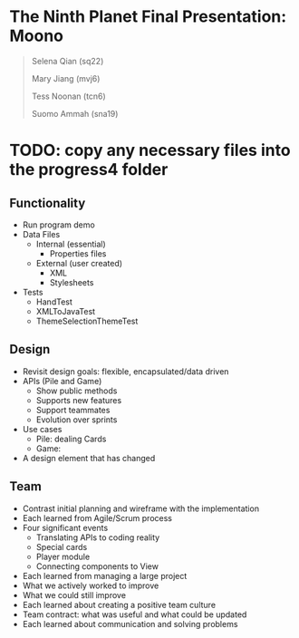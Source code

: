 # The Ninth Planet Final Presentation: Moono
> Selena Qian (sq22)
>
> Mary Jiang (mvj6)
>
> Tess Noonan (tcn6)
> 
> Suomo Ammah (sna19)

# TODO: copy any necessary files into the progress4 folder

## Functionality
* Run program demo
* Data Files
    * Internal (essential)
        * Properties files
    * External (user created)
        * XML
        * Stylesheets
* Tests
    * HandTest
    * XMLToJavaTest
    * ThemeSelectionThemeTest

## Design
* Revisit design goals: flexible, encapsulated/data driven
* APIs (Pile and Game)
    * Show public methods
    * Supports new features
    * Support teammates
    * Evolution over sprints
* Use cases
    * Pile: dealing Cards
    * Game:
* A design element that has changed

## Team
* Contrast initial planning and wireframe with the implementation
* Each learned from Agile/Scrum process
* Four significant events
    * Translating APIs to coding reality
    * Special cards
    * Player module
    * Connecting components to View
* Each learned from managing a large project
* What we actively worked to improve
* What we could still improve
* Each learned about creating a positive team culture
* Team contract: what was useful and what could be updated
* Each learned about communication and solving problems